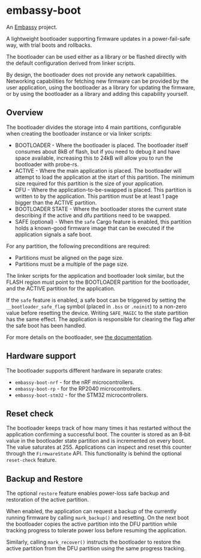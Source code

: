 # embassy-boot

An [Embassy](https://embassy.dev) project.

A lightweight bootloader supporting firmware updates in a power-fail-safe way, with trial boots and rollbacks.

The bootloader can be used either as a library or be flashed directly with the default configuration derived from linker scripts.

By design, the bootloader does not provide any network capabilities. Networking capabilities for fetching new firmware can be provided by the user application, using the bootloader as a library for updating the firmware, or by using the bootloader as a library and adding this capability yourself.

## Overview

The bootloader divides the storage into 4 main partitions, configurable when creating the bootloader instance or via linker scripts:

* BOOTLOADER - Where the bootloader is placed. The bootloader itself consumes about 8kB of flash, but if you need to debug it and have space available, increasing this to 24kB will allow you to run the bootloader with probe-rs.
* ACTIVE - Where the main application is placed. The bootloader will attempt to load the application at the start of this partition. The minimum size required for this partition is the size of your application.
* DFU - Where the application-to-be-swapped is placed. This partition is written to by the application. This partition must be at least 1 page bigger than the ACTIVE partition.
* BOOTLOADER STATE - Where the bootloader stores the current state describing if the active and dfu partitions need to be swapped.
* SAFE (optional) - When the `safe` Cargo feature is enabled, this partition holds a known-good firmware image that can be executed if the application signals a safe boot.

For any partition, the following preconditions are required:

* Partitions must be aligned on the page size.
* Partitions must be a multiple of the page size.

The linker scripts for the application and bootloader look similar, but the FLASH region must point to the BOOTLOADER partition for the bootloader, and the ACTIVE partition for the application.

If the `safe` feature is enabled, a safe boot can be triggered by setting the
`__bootloader_safe_flag` symbol (placed in `.bss` or `.noinit`) to a non-zero
value before resetting the device. Writing `SAFE_MAGIC` to the state partition
has the same effect. The application is responsible for clearing the flag after
the safe boot has been handled.

For more details on the bootloader, see [the documentation](https://embassy.dev/book/#_bootloader).

## Hardware support

The bootloader supports different hardware in separate crates:

* `embassy-boot-nrf` - for the nRF microcontrollers.
* `embassy-boot-rp` - for the RP2040 microcontrollers.
* `embassy-boot-stm32` - for the STM32 microcontrollers.

## Reset check

The bootloader keeps track of how many times it has restarted without the
application confirming a successful boot. The counter is stored as an 8‑bit
value in the bootloader state partition and is incremented on every boot. The
value saturates at 255. Applications can inspect and reset this counter through
the `FirmwareState` API. This functionality is behind the optional
`reset-check` feature.


## Backup and Restore
The optional `restore` feature enables power-loss safe backup and restoration
of the active partition.

When enabled, the application can request a backup of the currently running
firmware by calling `mark_backup()` and resetting. On the next boot the
bootloader copies the active partition into the DFU partition while tracking
progress to tolerate power loss before resuming the application.

Similarly, calling `mark_recover()` instructs the bootloader to restore the
active partition from the DFU partition using the same progress tracking.

